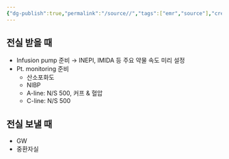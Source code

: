 ```yaml
---
{"dg-publish":true,"permalink":"/source//","tags":["emr","source"],"created":"2025-08-09T16:23:05.483+09:00","updated":"2025-08-16T14:21:44.902+09:00"}
---
```


## 전실 받을 때
- Infusion pump 준비 → INEPI, IMIDA 등 주요 약물 속도 미리 설정
- Pt. monitoring 준비
	- 산소포화도
	- NIBP
	- A-line: N/S 500, 커프 & 혈압
	- C-line: N/S 500 
## 전실 보낼 때
- GW
- 중환자실